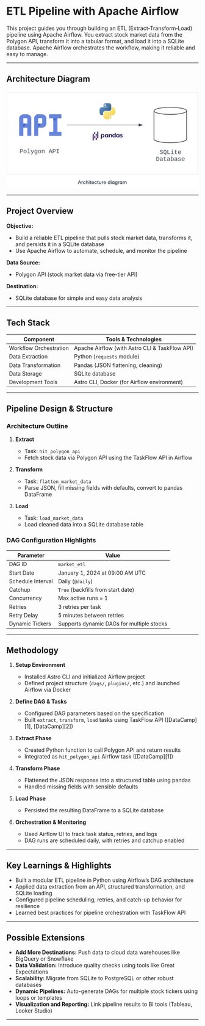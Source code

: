 # ETL Pipeline with Apache Airflow

This project guides you through building an ETL (Extract‑Transform‑Load) pipeline using Apache Airflow. You extract stock market data from the Polygon API, transform it into a tabular format, and load it into a SQLite database. Apache Airflow orchestrates the workflow, making it reliable and easy to manage.

---

## Architecture Diagram

![](screenshot.png)


---

## Project Overview

**Objective:**

* Build a reliable ETL pipeline that pulls stock market data, transforms it, and persists it in a SQLite database
* Use Apache Airflow to automate, schedule, and monitor the pipeline

**Data Source:**

* Polygon API (stock market data via free-tier API)

**Destination:**

* SQLite database for simple and easy data analysis

---

## Tech Stack

| Component              | Tools & Technologies                           |
| ---------------------- | ---------------------------------------------- |
| Workflow Orchestration | Apache Airflow (with Astro CLI & TaskFlow API) |
| Data Extraction        | Python (`requests` module)                     |
| Data Transformation    | Pandas (JSON flattening, cleaning)             |
| Data Storage           | SQLite database                                |
| Development Tools      | Astro CLI, Docker (for Airflow environment)    |

---

## Pipeline Design & Structure

### Architecture Outline

1. **Extract**

   * Task: `hit_polygon_api`
   * Fetch stock data via Polygon API using the TaskFlow API in Airflow

2. **Transform**

   * Task: `flatten_market_data`
   * Parse JSON, fill missing fields with defaults, convert to pandas DataFrame

3. **Load**

   * Task: `load_market_data`
   * Load cleaned data into a SQLite database table

### DAG Configuration Highlights

| Parameter         | Value                                     |
| ----------------- | ----------------------------------------- |
| DAG ID            | `market_etl`                              |
| Start Date        | January 1, 2024 at 09:00 AM UTC           |
| Schedule Interval | Daily (`@daily`)                          |
| Catchup           | `True` (backfills from start date)        |
| Concurrency       | Max active runs = 1                       |
| Retries           | 3 retries per task                        |
| Retry Delay       | 5 minutes between retries                 |
| Dynamic Tickers   | Supports dynamic DAGs for multiple stocks |

---

## Methodology

1. **Setup Environment**

   * Installed Astro CLI and initialized Airflow project
   * Defined project structure (`dags/`, `plugins/`, etc.) and launched Airflow via Docker

2. **Define DAG & Tasks**

   * Configured DAG parameters based on the specification
   * Built `extract`, `transform`, `load` tasks using TaskFlow API
     ([DataCamp][1], [DataCamp][2])

3. **Extract Phase**

   * Created Python function to call Polygon API and return results
   * Integrated as `hit_polygon_api` Airflow task
     ([DataCamp][1])

4. **Transform Phase**

   * Flattened the JSON response into a structured table using pandas
   * Handled missing fields with sensible defaults

5. **Load Phase**

   * Persisted the resulting DataFrame to a SQLite database

6. **Orchestration & Monitoring**

   * Used Airflow UI to track task status, retries, and logs
   * DAG runs are scheduled daily, with retries and catchup enabled

---

## Key Learnings & Highlights

* Built a modular ETL pipeline in Python using Airflow’s DAG architecture
* Applied data extraction from an API, structured transformation, and SQLite loading
* Configured pipeline scheduling, retries, and catch-up behavior for resilience
* Learned best practices for pipeline orchestration with TaskFlow API

---

## Possible Extensions

* **Add More Destinations:** Push data to cloud data warehouses like BigQuery or Snowflake
* **Data Validation:** Introduce quality checks using tools like Great Expectations
* **Scalability:** Migrate from SQLite to PostgreSQL or other robust databases
* **Dynamic Pipelines:** Auto-generate DAGs for multiple stock tickers using loops or templates
* **Visualization and Reporting:** Link pipeline results to BI tools (Tableau, Looker Studio)

---

